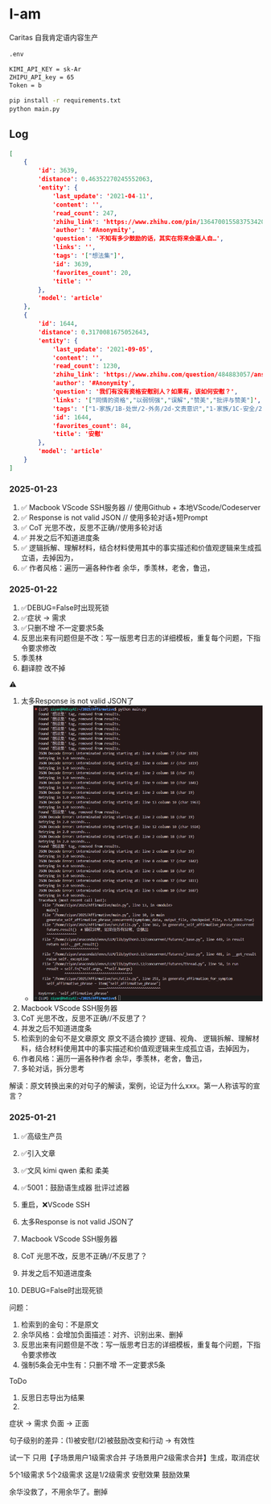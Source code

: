 # I-am
Caritas 自我肯定语内容生产

`.env`
```
KIMI_API_KEY = sk-Ar
ZHIPU_API_key = 65
Token = b
```

```bash
pip install -r requirements.txt 
python main.py
```

## Log

```json
[
    {
        'id': 3639, 
        'distance': 0.46352270245552063, 
        'entity': {
            'last_update': '2021-04-11', 
            'content': '', 
            'read_count': 247, 
            'zhihu_link': 'https://www.zhihu.com/pin/1364700155837534208', 
            'author': '#Anonymity', 
            'question': '不知有多少鼓励的话，其实在将来会逼人自…', 
            'links': '', 
            'tags': '["想法集"]', 
            'id': 3639, 
            'favorites_count': 20, 
            'title': ''
        }, 
        'model': 'article'
    }, 
    {
        'id': 1644, 
        'distance': 0.3170081675052643, 
        'entity': {
            'last_update': '2021-09-05', 
            'content': '', 
            'read_count': 1230, 
            'zhihu_link': 'https://www.zhihu.com/question/484883057/answer/2104662616', 
            'author': '#Anonymity', 
            'question': '我们有没有资格安慰别人？如果有，该如何安慰？', 
            'links': '["同情的资格","以弱悯强","误解","赞美","批评与赞美"]', 
            'tags': '["1-家族/1B-处世/2-外务/2d-文责意识","1-家族/1C-安全/2-救助ta人","3-信仰/3A-Caritas/1-爱","1-家族/1E-两性/1-亲密关系/1a-交往准则/社交红线","1-家族/1A-内外/1-内在建设/1f-概念定义","处世"]', 
            'id': 1644, 
            'favorites_count': 84, 
            'title': '安慰'
        }, 
        'model': 'article'
    }
]

```

### 2025-01-23 
1. ✅ Macbook VScode SSH服务器 // 使用Github + 本地VScode/Codeserver
2. ✅ Response is not valid JSON // 使用多轮对话+短Prompt
3. ✅ CoT 光思不改，反思不正确//使用多轮对话
4. ✅ 并发之后不知道进度条
5. ✅ 逻辑拆解、理解材料，结合材料使用其中的事实描述和价值观逻辑来生成孤立语，去掉因为，
6. ✅ 作者风格：遍历一遍各种作者 余华，季羡林，老舍，鲁迅，



### 2025-01-22
1. ✅DEBUG=False时出现死锁
2. ✅症状 -> 需求 
3. ✅只删不增 不一定要求5条
4. 反思出来有问题但是不改：写一版思考日志的详细模板，重复每个问题，下指令要求修改
5. 季羡林
6. 翻译腔 改不掉

⚠️
1. 太多Response is not valid JSON了
    - ![alt text](./Log/image/{21EE2D5A-4CD0-4D35-8A09-D919491056EE}.png)
2. Macbook VScode SSH服务器
3. CoT 光思不改，反思不正确//不反思了？
4. 并发之后不知道进度条
5. 检索到的金句不是文章原文
原文不适合摘抄 逻辑、视角、
逻辑拆解、理解材料，结合材料使用其中的事实描述和价值观逻辑来生成孤立语，去掉因为，
6. 作者风格：遍历一遍各种作者 余华，季羡林，老舍，鲁迅，
7. 多轮对话，拆分思考

解读：原文转换出来的对句子的解读，案例，论证为什么xxx。第一人称该写的宣言？

### 2025-01-21 
1. ✅高级生产员
2. ✅引入文章
3. ✅文风 kimi qwen 柔和 柔美 
4. ✅5001：鼓励语生成器 批评过滤器
5. 重启，❌VScode SSH

1. 太多Response is not valid JSON了
2. Macbook VScode SSH服务器
3. CoT 光思不改，反思不正确//不反思了？
4. 并发之后不知道进度条
5. DEBUG=False时出现死锁

问题：
1. 检索到的金句：不是原文
2. 余华风格：会增加负面描述：对齐、识别出来、删掉
3. 反思出来有问题但是不改：写一版思考日志的详细模板，重复每个问题，下指令要求修改
4. 强制5条会无中生有：只删不增 不一定要求5条

ToDo
1. 反思日志导出为结果
2. 
症状 -> 需求 
负面 -> 正面 

句子级别的差异：(1)被安慰/(2)被鼓励改变和行动 -> 有效性

试一下 只用【子场景用户1级需求合并	子场景用户2级需求合并】生成，取消症状

5个1级需求  5个2级需求  这是1/2级需求
安慰效果    鼓励效果


余华没救了，不用余华了。删掉